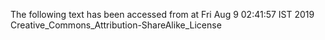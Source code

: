 The following text has been accessed from at Fri Aug 9 02:41:57 IST 2019
Creative_Commons_Attribution-ShareAlike_License
